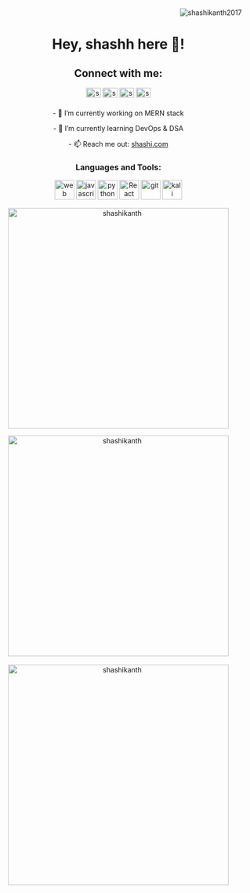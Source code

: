 <h3 align="right"></h3><p align="right" width="100"> <img src="https://komarev.com/ghpvc/?username=shashikanth2017" alt="shashikanth2017" /> </p>
<h1 align="center">Hey, shashh here 🤖!</h1>
<h2 align="center">Connect with me:</h2>
<p align="center">
<a href="https://www.linkedin.com/in/shashi-kanth-299aa9206/" target="blank"><img align="center" src="https://raw.githubusercontent.com/rahuldkjain/github-profile-readme-generator/master/src/images/icons/Social/linked-in-alt.svg" alt="shashi" height="20" width="30" /></a>
<a href="https://www.snapchat.com/add/shashhhh_2002?share_id=hl2Zdc9elxk&locale=en-GB" target="blank"><img align="center" src="https://raw.githubusercontent.com/rahuldkjain/github-profile-readme-generator/master/src/images/icons/Social/snapchat.svg" alt="shashi" height="20" width="30" /></a>
<a href=https://twitter.com/Yagamilight2002" target="blank"><img align="center" src="https://raw.githubusercontent.com/rahuldkjain/github-profile-readme-generator/master/src/images/icons/Social/twitter.svg" alt="shashi" height="20" width="30" /></a>
<a href="https://www.hackerrank.com/selvishashi117" target="blank"><img align="center" src="https://raw.githubusercontent.com/rahuldkjain/github-profile-readme-generator/master/src/images/icons/Social/hackerrank.svg" alt="shashi" height="20" width="30" /></a>

</p>


<h3 align="center"></h3> 
<p align="center">
- 🔭 I’m currently working on MERN stack
<p align="center">
- 🌱 I’m currently learning DevOps & DSA
<p align="center">                 
- 📫 Reach me out:  <a href="https://shashikanth.netlify.app" target="blank">shashi.com</a>
</p>


<h3 align="center">Languages and Tools:</h3>
<p align="center"><img src="https://w7.pngwing.com/pngs/738/965/png-transparent-web-development-web-design-software-development-web-developer-web-design-blue-angle-web-design.png" alt="web" width="40" height="40"/> <img src="https://upload.wikimedia.org/wikipedia/commons/thumb/9/99/Unofficial_JavaScript_logo_2.svg/512px-Unofficial_JavaScript_logo_2.svg.png" alt="javascript" width="40" height="40"/> <img src="https://upload.wikimedia.org/wikipedia/commons/thumb/0/0a/Python.svg/800px-Python.svg.png" alt="python" width="40" height="40"/> <img src="https://upload.wikimedia.org/wikipedia/commons/thumb/a/a7/React-icon.svg/1200px-React-icon.svg.png" alt="React" width="40" height="40"/>  <img src="https://git-scm.com/images/logos/downloads/Git-Icon-1788C.png" alt="git" width="40" height="40"/> <img src="https://w7.pngwing.com/pngs/313/385/png-transparent-kali-linux-backtrack-penetration-test-ubuntu-sick-branch-monochrome-vertebrate.png" alt="kali linux" width="40" height="40"/> </a> </p>

<p align="center"><img align="center" style:margin-top:"10px" src="https://github-readme-streak-stats.herokuapp.com/?user=shashikanth2017&" alt="shashikanth" width="450" /></p>
<p align="center"><img align="center" src="https://github-readme-stats.vercel.app/api/top-langs?username=shashikanth2017&show_icons=true&locale=en&layout=compact" alt="shashikanth" width="450" /><br></br> <img align="center" src="https://github-readme-stats.vercel.app/api?username=shashikanth2017&show_icons=true&locale=en" alt="shashikanth" width="450" /></p>



